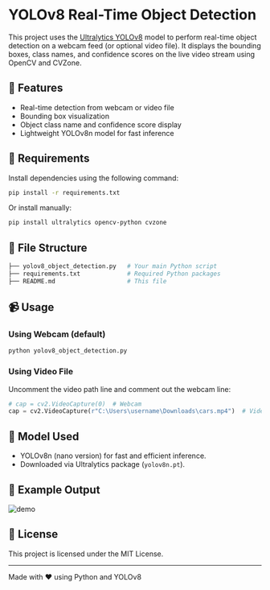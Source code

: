 # YOLOv8 Real-Time Object Detection

This project uses the [Ultralytics YOLOv8](https://github.com/ultralytics/ultralytics) model to perform real-time object detection on a webcam feed (or optional video file). It displays the bounding boxes, class names, and confidence scores on the live video stream using OpenCV and CVZone.

## 📸 Features

- Real-time detection from webcam or video file
- Bounding box visualization
- Object class name and confidence score display
- Lightweight YOLOv8n model for fast inference

## 🚀 Requirements

Install dependencies using the following command:

```bash
pip install -r requirements.txt
```

Or install manually:

```bash
pip install ultralytics opencv-python cvzone
```

## 📂 File Structure

```bash
├── yolov8_object_detection.py   # Your main Python script
├── requirements.txt             # Required Python packages
├── README.md                    # This file
```

## 📹 Usage

### Using Webcam (default)

```bash
python yolov8_object_detection.py
```

### Using Video File

Uncomment the video path line and comment out the webcam line:

```python
# cap = cv2.VideoCapture(0)  # Webcam
cap = cv2.VideoCapture(r"C:\Users\username\Downloads\cars.mp4")  # Video file
```

## 🧠 Model Used

- YOLOv8n (nano version) for fast and efficient inference.
- Downloaded via Ultralytics package (`yolov8n.pt`).

## 📸 Example Output

![demo](https://github.com/ultralytics/assets/raw/main/yolov8/v8.gif)

## 📜 License

This project is licensed under the MIT License.

---

Made with ❤️ using Python and YOLOv8
